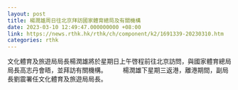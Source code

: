 ```yaml
---
layout: post
title: 楊潤雄周日往北京拜訪國家體育總局及有關機構
date: 2023-03-10 12:49:47.000000000 +08:00
link: https://news.rthk.hk/rthk/ch/component/k2/1691339-20230310.htm
categories: rthk
---
```


文化體育及旅遊局局長楊潤雄將於星期日上午啓程前往北京訪問，與國家體育總局局長高志丹會晤，並拜訪有關機構。
　　 
楊潤雄下星期三返港，離港期間，副局長劉震署任文化體育及旅遊局局長。
